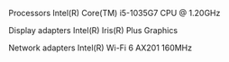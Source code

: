 Processors
Intel(R) Core(TM) i5-1035G7 CPU @ 1.20GHz

Display adapters
Intel(R) Iris(R) Plus Graphics

Network adapters
Intel(R) Wi-Fi 6 AX201 160MHz